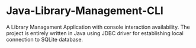 # Java-Library-Management-CLI
A Library Managament Application with console interaction availability. The project is entirely written in Java using JDBC driver for establishing local connection to SQLite database.
